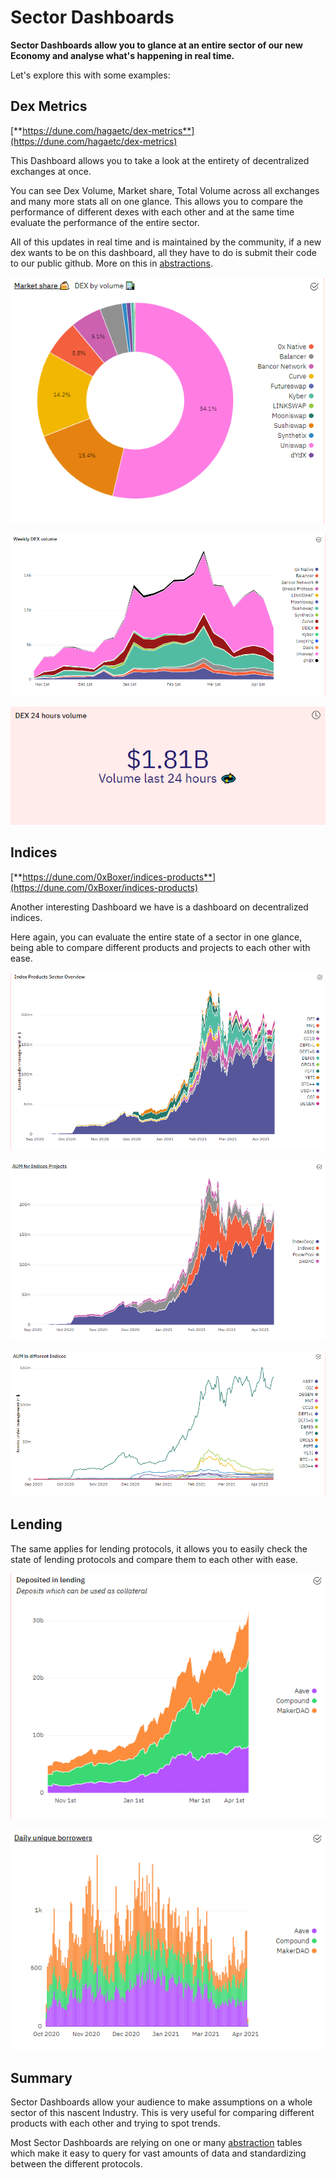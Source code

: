 # Sector Dashboards

**Sector Dashboards allow you to glance at an entire sector of our new Economy and analyse what's happening in real time.**

Let's explore this with some examples:

## Dex Metrics

[**https://dune.com/hagaetc/dex-metrics**](https://dune.com/hagaetc/dex-metrics)

This Dashboard allows you to take a look at the entirety of decentralized exchanges at once.

You can see Dex Volume, Market share, Total Volume across all exchanges and many more stats all on one glance. This allows you to compare the performance of different dexes with each other and at the same time evaluate the performance of the entire sector.

All of this updates in real time and is maintained by the community, if a new dex wants to be on this dashboard, all they have to do is submit their code to our public github. More on this in [abstractions](/tables/abstractions/).

![DEX weekly](images/dex-weekly.png)

![DEX market share](images/dex-market-share.png)

![DEX 24 hour](images/dex-24-hour.png)

## Indices

[**https://dune.com/0xBoxer/indices-products**](https://dune.com/0xBoxer/indices-products)

Another interesting Dashboard we have is a dashboard on decentralized indices.

Here again, you can evaluate the entire state of a sector in one glance, being able to compare different products and projects to each other with ease.

![Indices sector](images/indices-sector.png)

![Indices AUM](images/indices-aum.png)

![Indices AUM 2](images/indices-aum-2.png)

## Lending

The same applies for lending protocols, it allows you to easily check the state of lending protocols and compare them to each other with ease.

![Lending deposits](images/lending-deposits.png)

![Lending borrowers](images/lending-borrowers.png)

## Summary

Sector Dashboards allow your audience to make assumptions on a whole sector of this nascent Industry. This is very useful for comparing different products with each other and trying to spot trends.

Most Sector Dashboards are relying on one or many [abstraction](/tables/abstractions/) tables which make it easy to query for vast amounts of data and standardizing between the different protocols.
